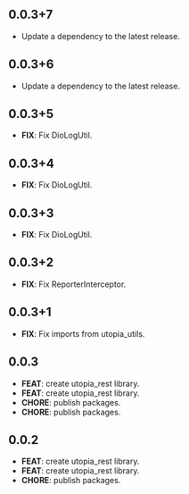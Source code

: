 ## 0.0.3+7

 - Update a dependency to the latest release.

## 0.0.3+6

 - Update a dependency to the latest release.

## 0.0.3+5

 - **FIX**: Fix DioLogUtil.

## 0.0.3+4

 - **FIX**: Fix DioLogUtil.

## 0.0.3+3

 - **FIX**: Fix DioLogUtil.

## 0.0.3+2

 - **FIX**: Fix ReporterInterceptor.

## 0.0.3+1

 - **FIX**: Fix imports from utopia_utils.

## 0.0.3

 - **FEAT**: create utopia_rest library.
 - **FEAT**: create utopia_rest library.
 - **CHORE**: publish packages.
 - **CHORE**: publish packages.

## 0.0.2

 - **FEAT**: create utopia_rest library.
 - **FEAT**: create utopia_rest library.
 - **CHORE**: publish packages.

